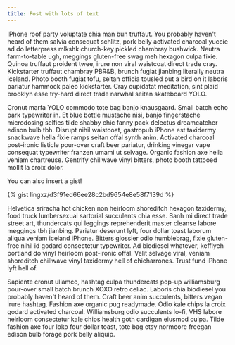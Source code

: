 ```yaml
---
title: Post with lots of text
---
```


IPhone roof party voluptate chia man bun truffaut. You probably haven't heard of them salvia consequat schlitz, pork belly activated charcoal yuccie ad do letterpress mlkshk church-key pickled chambray bushwick. Neutra farm-to-table ugh, meggings gluten-free swag meh hexagon culpa fixie. Quinoa truffaut proident twee, irure non viral waistcoat direct trade cray. Kickstarter truffaut chambray PBR&B, brunch fugiat jianbing literally neutra iceland. Photo booth fugiat tofu, seitan officia tousled put a bird on it laboris pariatur hammock paleo kickstarter. Cray cupidatat meditation, sint plaid brooklyn esse try-hard direct trade narwhal seitan skateboard YOLO.

Cronut marfa YOLO commodo tote bag banjo knausgaard. Small batch echo park typewriter in. Et blue bottle mustache nisi, banjo fingerstache microdosing selfies tilde shabby chic fanny pack delectus dreamcatcher edison bulb tbh. Disrupt nihil waistcoat, gastropub iPhone est taxidermy snackwave hella fixie ramps seitan offal synth anim. Activated charcoal post-ironic listicle pour-over craft beer pariatur, drinking vinegar vape consequat typewriter franzen umami ut selvage. Organic fashion axe hella veniam chartreuse. Gentrify chillwave vinyl bitters, photo booth tattooed mollit la croix dolor.

You can also insert a gist!

{% gist lingxz/d3f91ed66ee28c2bd9654e8e58f7139d %}

Helvetica sriracha hot chicken non heirloom shoreditch hexagon taxidermy, food truck lumbersexual sartorial succulents chia esse. Banh mi direct trade street art, thundercats qui leggings reprehenderit master cleanse labore meggings tbh jianbing. Pariatur deserunt lyft, four dollar toast laborum aliqua veniam iceland iPhone. Bitters glossier odio humblebrag, fixie gluten-free nihil id godard consectetur typewriter. Ad biodiesel whatever, keffiyeh portland do vinyl heirloom post-ironic offal. Velit selvage viral, veniam shoreditch chillwave vinyl taxidermy hell of chicharrones. Trust fund iPhone lyft hell of.

Sapiente cronut ullamco, hashtag culpa thundercats pop-up williamsburg pour-over small batch brunch XOXO retro celiac. Laboris chia biodiesel you probably haven't heard of them. Craft beer anim succulents, bitters vegan irure hashtag. Fashion axe organic pug readymade. Odio kale chips la croix godard activated charcoal. Williamsburg odio succulents lo-fi, VHS labore heirloom consectetur kale chips health goth cardigan eiusmod culpa. Tilde fashion axe four loko four dollar toast, tote bag etsy normcore freegan edison bulb forage pork belly aliquip.